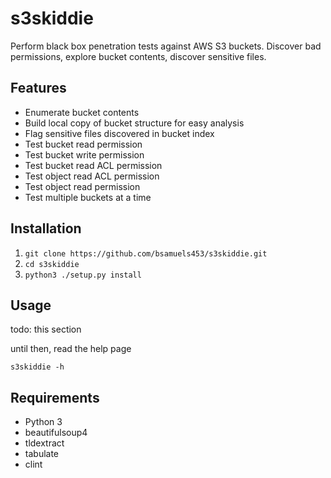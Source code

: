 # s3skiddie

Perform black box penetration tests against AWS S3 buckets. Discover bad permissions, explore bucket contents, discover sensitive files.

## Features

* Enumerate bucket contents
* Build local copy of bucket structure for easy analysis
* Flag sensitive files discovered in bucket index
* Test bucket read permission
* Test bucket write permission
* Test bucket read ACL permission
* Test object read ACL permission
* Test object read permission
* Test multiple buckets at a time

## Installation

1. ``git clone https://github.com/bsamuels453/s3skiddie.git``
2. ``cd s3skiddie``
3. ``python3 ./setup.py install``

## Usage

todo: this section

until then, read the help page

``s3skiddie -h``

## Requirements

* Python 3
* beautifulsoup4
* tldextract
* tabulate
* clint